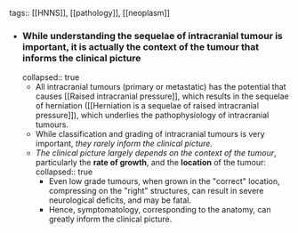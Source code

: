 tags:: [[HNNS]], [[pathology]], [[neoplasm]]

- ### While understanding the sequelae of intracranial tumour is important, it is actually the context of the tumour that informs the clinical picture
  collapsed:: true
	- All intracranial tumours (primary or metastatic) has the potential that causes [[Raised intracranial pressure]], which results in the sequelae of herniation ([[Herniation is a sequelae of raised intracranial pressure]]), which underlies the pathophysiology of intracranial tumours.
	- While classification and grading of intracranial tumours is very important, *they rarely inform the clinical picture.*
	- *The clinical picture largely depends on the context of the tumour*, particularly the **rate of growth**, and the **location** of the tumour:
	  collapsed:: true
		- Even low grade tumours, when grown in the "correct" location, compressing on the "right" structures, can result in severe neurological deficits, and may be fatal.
		- Hence, symptomatology, corresponding to the anatomy, can greatly inform the clinical picture.